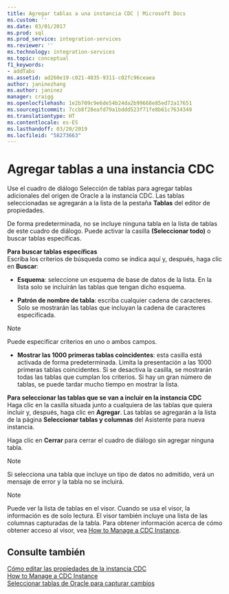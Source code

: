 ```yaml
---
title: Agregar tablas a una instancia CDC | Microsoft Docs
ms.custom: ''
ms.date: 03/01/2017
ms.prod: sql
ms.prod_service: integration-services
ms.reviewer: ''
ms.technology: integration-services
ms.topic: conceptual
f1_keywords:
- addTabs
ms.assetid: ad260e19-c021-4035-9311-c02fc96ceaea
author: janinezhang
ms.author: janinez
manager: craigg
ms.openlocfilehash: 1e2b709c9e6de54b24da2b99668e85ed72a17651
ms.sourcegitcommit: 7ccb8f28eafd79a1bddd523f71fe8b61c7634349
ms.translationtype: HT
ms.contentlocale: es-ES
ms.lasthandoff: 03/20/2019
ms.locfileid: "58273663"
---
```

# <a name="add-tables-to-a-cdc-instance"></a>Agregar tablas a una instancia CDC
  Use el cuadro de diálogo Selección de tablas para agregar tablas adicionales del origen de Oracle a la instancia CDC. Las tablas seleccionadas se agregarán a la lista de la pestaña **Tablas** del editor de propiedades.  
  
 De forma predeterminada, no se incluye ninguna tabla en la lista de tablas de este cuadro de diálogo. Puede activar la casilla **(Seleccionar todo)** o buscar tablas específicas.  
  
 **Para buscar tablas específicas**  
 Escriba los criterios de búsqueda como se indica aquí y, después, haga clic en **Buscar**:  
  
-   **Esquema**: seleccione un esquema de base de datos de la lista. En la lista solo se incluirán las tablas que tengan dicho esquema.  
  
-   **Patrón de nombre de tabla**: escriba cualquier cadena de caracteres. Solo se mostrarán las tablas que incluyan la cadena de caracteres especificada.  
  
> [!NOTE]  
>  Puede especificar criterios en uno o ambos campos.  
  
-   **Mostrar las 1000 primeras tablas coincidentes**: esta casilla está activada de forma predeterminada. Limita la presentación a las 1000 primeras tablas coincidentes. Si se desactiva la casilla, se mostrarán todas las tablas que cumplan los criterios. Si hay un gran número de tablas, se puede tardar mucho tiempo en mostrar la lista.  
  
 **Para seleccionar las tablas que se van a incluir en la instancia CDC**  
 Haga clic en la casilla situada junto a cualquiera de las tablas que quiera incluir y, después, haga clic en **Agregar**. Las tablas se agregarán a la lista de la página **Seleccionar tablas y columnas** del Asistente para nueva instancia.  
  
 Haga clic en **Cerrar** para cerrar el cuadro de diálogo sin agregar ninguna tabla.  
  
> [!NOTE]  
>  Si selecciona una tabla que incluye un tipo de datos no admitido, verá un mensaje de error y la tabla no se incluirá.  
  
> [!NOTE]  
>  Puede ver la lista de tablas en el visor. Cuando se usa el visor, la información es de solo lectura. El visor también incluye una lista de las columnas capturadas de la tabla. Para obtener información acerca de cómo obtener acceso al visor, vea [How to Manage a CDC Instance](../../integration-services/change-data-capture/how-to-manage-a-cdc-instance.md).  
  
## <a name="see-also"></a>Consulte también  
 [Cómo editar las propiedades de la instancia CDC](../../integration-services/change-data-capture/how-to-edit-the-cdc-instance-properties.md)   
 [How to Manage a CDC Instance](../../integration-services/change-data-capture/how-to-manage-a-cdc-instance.md)   
 [Seleccionar tablas de Oracle para capturar cambios](../../integration-services/change-data-capture/select-oracle-tables-for-capturing-changes.md)  
  
  
